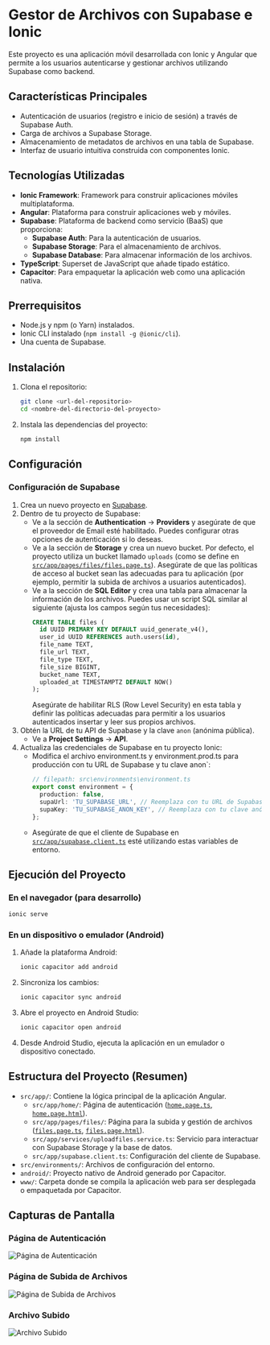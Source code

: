 # Gestor de Archivos con Supabase e Ionic

Este proyecto es una aplicación móvil desarrollada con Ionic y Angular que permite a los usuarios autenticarse y gestionar archivos utilizando Supabase como backend.

## Características Principales

*   Autenticación de usuarios (registro e inicio de sesión) a través de Supabase Auth.
*   Carga de archivos a Supabase Storage.
*   Almacenamiento de metadatos de archivos en una tabla de Supabase.
*   Interfaz de usuario intuitiva construida con componentes Ionic.

## Tecnologías Utilizadas

*   **Ionic Framework**: Framework para construir aplicaciones móviles multiplataforma.
*   **Angular**: Plataforma para construir aplicaciones web y móviles.
*   **Supabase**: Plataforma de backend como servicio (BaaS) que proporciona:
    *   **Supabase Auth**: Para la autenticación de usuarios.
    *   **Supabase Storage**: Para el almacenamiento de archivos.
    *   **Supabase Database**: Para almacenar información de los archivos.
*   **TypeScript**: Superset de JavaScript que añade tipado estático.
*   **Capacitor**: Para empaquetar la aplicación web como una aplicación nativa.

## Prerrequisitos

*   Node.js y npm (o Yarn) instalados.
*   Ionic CLI instalado (`npm install -g @ionic/cli`).
*   Una cuenta de Supabase.

## Instalación

1.  Clona el repositorio:
    ```bash
    git clone <url-del-repositorio>
    cd <nombre-del-directorio-del-proyecto>
    ```
2.  Instala las dependencias del proyecto:
    ```bash
    npm install
    ```

## Configuración

### Configuración de Supabase

1.  Crea un nuevo proyecto en [Supabase](https://supabase.com/).
2.  Dentro de tu proyecto de Supabase:
    *   Ve a la sección de **Authentication** -> **Providers** y asegúrate de que el proveedor de Email esté habilitado. Puedes configurar otras opciones de autenticación si lo deseas.
    *   Ve a la sección de **Storage** y crea un nuevo bucket. Por defecto, el proyecto utiliza un bucket llamado `uploads` (como se define en [`src/app/pages/files/files.page.ts`](src/app/pages/files/files.page.ts)). Asegúrate de que las políticas de acceso al bucket sean las adecuadas para tu aplicación (por ejemplo, permitir la subida de archivos a usuarios autenticados).
    *   Ve a la sección de **SQL Editor** y crea una tabla para almacenar la información de los archivos. Puedes usar un script SQL similar al siguiente (ajusta los campos según tus necesidades):
        ```sql
        CREATE TABLE files (
          id UUID PRIMARY KEY DEFAULT uuid_generate_v4(),
          user_id UUID REFERENCES auth.users(id),
          file_name TEXT,
          file_url TEXT,
          file_type TEXT,
          file_size BIGINT,
          bucket_name TEXT,
          uploaded_at TIMESTAMPTZ DEFAULT NOW()
        );
        ```
        Asegúrate de habilitar RLS (Row Level Security) en esta tabla y definir las políticas adecuadas para permitir a los usuarios autenticados insertar y leer sus propios archivos.
3.  Obtén la URL de tu API de Supabase y la clave `anon` (anónima pública).
    *   Ve a **Project Settings** -> **API**.
4.  Actualiza las credenciales de Supabase en tu proyecto Ionic:
    *   Modifica el archivo environment.ts y environment.prod.ts para producción con tu URL de Supabase y tu clave anon`:
        ```typescript
        // filepath: src\environments\environment.ts
        export const environment = {
          production: false,
          supaUrl: 'TU_SUPABASE_URL', // Reemplaza con tu URL de Supabase
          supaKey: 'TU_SUPABASE_ANON_KEY', // Reemplaza con tu clave anónima de Supabase
        };
        ```
    *   Asegúrate de que el cliente de Supabase en [`src/app/supabase.client.ts`](src/app/supabase.client.ts) esté utilizando estas variables de entorno.

## Ejecución del Proyecto

### En el navegador (para desarrollo)

```bash
ionic serve
```

### En un dispositivo o emulador (Android)

1.  Añade la plataforma Android:
    ```bash
    ionic capacitor add android
    ```
2.  Sincroniza los cambios:
    ```bash
    ionic capacitor sync android
    ```
3.  Abre el proyecto en Android Studio:
    ```bash
    ionic capacitor open android
    ```
4.  Desde Android Studio, ejecuta la aplicación en un emulador o dispositivo conectado.

## Estructura del Proyecto (Resumen)

*   `src/app/`: Contiene la lógica principal de la aplicación Angular.
    *   `src/app/home/`: Página de autenticación ([`home.page.ts`](src/app/home/home.page.ts), [`home.page.html`](src/app/home/home.page.html)).
    *   `src/app/pages/files/`: Página para la subida y gestión de archivos ([`files.page.ts`](src/app/pages/files/files.page.ts), [`files.page.html`](src/app/pages/files/files.page.html)).
    *   `src/app/services/uploadfiles.service.ts`: Servicio para interactuar con Supabase Storage y la base de datos.
    *   `src/app/supabase.client.ts`: Configuración del cliente de Supabase.
*   `src/environments/`: Archivos de configuración del entorno.
*   `android/`: Proyecto nativo de Android generado por Capacitor.
*   `www/`: Carpeta donde se compila la aplicación web para ser desplegada o empaquetada por Capacitor.

## Capturas de Pantalla

<!-- Deja espacio aquí para añadir capturas de pantalla de la aplicación en funcionamiento -->

### Página de Autenticación
![Página de Autenticación](https://github.com/user-attachments/assets/96040345-4fd4-4fe4-88ed-80365f04f8d2)


### Página de Subida de Archivos
![Página de Subida de Archivos](https://github.com/user-attachments/assets/ee30e1d4-f646-44aa-ab13-03f60291d4a3)


### Archivo Subido
![Archivo Subido](https://github.com/user-attachments/assets/5c877864-97db-43cb-8acc-433ac1c80104)


